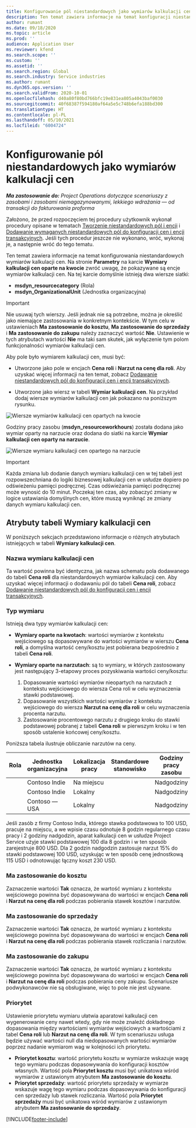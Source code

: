 ```yaml
---
title: Konfigurowanie pól niestandardowych jako wymiarów kalkulacji cen
description: Ten temat zawiera informacje na temat konfiguracji niestandardowych wymiarów kalkulacji cen.
author: rumant
ms.date: 09/18/2020
ms.topic: article
ms.prod: ''
audience: Application User
ms.reviewer: kfend
ms.search.scope: ''
ms.custom: ''
ms.assetid: ''
ms.search.region: Global
ms.search.industry: Service industries
ms.author: rumant
ms.dyn365.ops.version: ''
ms.search.validFrom: 2020-10-01
ms.openlocfilehash: d40a80f80bd766bfc19e831ea805a4043baf0030
ms.sourcegitcommit: 40f68387f594180af64a5e5c748b6efa188bd300
ms.translationtype: HT
ms.contentlocale: pl-PL
ms.lasthandoff: 05/10/2021
ms.locfileid: "6004724"
---
```

# <a name="set-up-custom-fields-as-pricing-dimensions"></a>Konfigurowanie pól niestandardowych jako wymiarów kalkulacji cen

_**Ma zastosowanie do:** Project Operations dotyczące scenariuszy z zasobami i zasobami niemagazynowanymi, lekkiego wdrażania — od transakcji do fakturowania proforma_

Założono, że przed rozpoczęciem tej procedury użytkownik wykonał procedury opisane w tematach [Tworzenie niestandardowych pól i encji](create-custom-fields-entities-pricing-dimensions.md) i [Dodawanie wymaganych niestandardowych pól do konfiguracji cen i encji transakcyjnych](add-custom-fields-price-setup-transactional-entities.md). Jeśli tych procedur jeszcze nie wykonano, wróć, wykonaj je, a następnie wróć do tego tematu. 

Ten temat zawiera informacje na temat konfigurowania niestandardowych wymiarów kalkulacji cen. Na stronie **Parametry** na karcie **Wymiary kalkulacji cen oparte na kwocie** zwróć uwagę, że pokazywane są encje wymiarów kalkulacji cen. Na tej karcie domyślnie istnieją dwa wiersze siatki:

- **msdyn_resourcecategory** (Rola)
- **msdyn_OrganizationalUnit** (Jednostka organizacyjna)

> [!IMPORTANT]
> Nie usuwaj tych wierszy. Jeśli jednak nie są potrzebne, można je określić jako niemające zastosowania w konkretnym kontekście. W tym celu w ustawieniach **Ma zastosowanie do kosztu**, **Ma zastosowanie do sprzedaży** i **Ma zastosowanie do zakupu** należy zaznaczyć wartość **Nie**. Ustawienie w tych atrybutach wartości **Nie** ma taki sam skutek, jak wyłączenie tym polom funkcjonalności wymiarów kalkulacji cen.

Aby pole było wymiarem kalkulacji cen, musi być:

- Utworzone jako pole w encjach **Cena roli** i **Narzut na cenę dla roli**. Aby uzyskać więcej informacji na ten temat, zobacz [Dodawanie niestandardowych pól do konfiguracji cen i encji transakcyjnych](add-custom-fields-price-setup-transactional-entities.md).

- Utworzone jako wiersz w tabeli **Wymiar kalkulacji cen**. Na przykład dodaj wiersze wymiarów kalkulacji cen jak pokazano na poniższym rysunku. 

![Wiersze wymiarów kalkulacji cen opartych na kwocie](media/Amt-based-PD.png)

Godziny pracy zasobu (**msdyn_resourceworkhours**) została dodana jako wymiar oparty na narzucie oraz dodana do siatki na karcie **Wymiar kalkulacji cen oparty na narzucie**.

![Wiersze wymiaru kalkulacji cen opartego na narzucie](media/Markup-based-PD.png)


> [!IMPORTANT]
> Każda zmiana lub dodanie danych wymiaru kalkulacji cen w tej tabeli jest rozpowszechniana do logiki biznesowej kalkulacji cen w usłudze dopiero po odświeżeniu pamięci podręcznej. Czas odświeżania pamięci podręcznej może wynosić do 10 minut. Poczekaj ten czas, aby zobaczyć zmiany w logice ustawiania domyślnych cen, które muszą wyniknąć ze zmiany danych wymiaru kalkulacji cen.


## <a name="attributes-of-the-pricing-dimensions-table"></a>Atrybuty tabeli Wymiary kalkulacji cen
W poniższych sekcjach przedstawiono informacje o różnych atrybutach istniejących w tabeli **Wymiary kalkulacji cen**.

### <a name="pricing-dimension-name"></a>Nazwa wymiaru kalkulacji cen
Ta wartość powinna być identyczna, jak nazwa schematu pola dodawanego do tabeli **Cena roli** dla niestandardowych wymiarów kalkulacji cen. Aby uzyskać więcej informacji o dodawaniu pól do tabeli **Cena roli**, zobacz [Dodawanie niestandardowych pól do konfiguracji cen i encji transakcyjnych](add-custom-fields-price-setup-transactional-entities.md).

### <a name="type-of-dimension"></a>Typ wymiaru
Istnieją dwa typy wymiarów kalkulacji cen:
  
  - **Wymiary oparte na kwotach**: wartości wymiarów z kontekstu wejściowego są dopasowywane do wartości wymiarów w wierszu **Cena roli**, a domyślna wartość ceny/kosztu jest pobierana bezpośrednio z tabeli **Cena roli**.
  - **Wymiary oparte na narzutach**: są to wymiary, w których zastosowany jest następujący 3-etapowy proces pozyskiwania wartości ceny/kosztu:
 
    1. Dopasowanie wartości wymiarów nieopartych na narzutach z kontekstu wejściowego do wiersza Cena roli w celu wyznaczenia stawki podstawowej.
    2. Dopasowanie wszystkich wartości wymiarów z kontekstu wejściowego do wiersza **Narzut na cenę dla roli** w celu wyznaczenia procenta narzutu.
    3. Zastosowanie procentowego narzutu z drugiego kroku do stawki podstawowej pobranej z tabeli **Cena roli** w pierwszym kroku i w ten sposób ustalenie końcowej ceny/kosztu.
   
   Poniższa tabela ilustruje obliczanie narzutów na ceny.
  
| Rola        | Jednostka organizacyjna    |Lokalizacja pracy      |Standardowe stanowisko      |Godziny pracy zasobu      |  Narzut|
| ------------|-------------|-------------------|--------------------|-------------------------|--------:|
|             | Contoso Indie|Na miejscu            |                    |Nadgodziny                 |15     |
|             | Contoso Indie|Lokalny             |                    |Nadgodziny                 |10     |
|             | Contoso — USA   |Lokalny             |                    |Nadgodziny                 |20     |


Jeśli zasób z firmy Contoso India, którego stawka podstawowa to 100 USD, pracuje na miejscu, a we wpisie czasu odnotuje 8 godzin regularnego czasu pracy i 2 godziny nadgodzin, aparat kalkulacji cen w usłudze Project Service użyje stawki podstawowej 100 dla 8 godzin i w ten sposób zarejestruje 800 USD. Dla 2 godzin nadgodzin zastosuje narzut 15% do stawki podstawowej 100 USD, uzyskując w ten sposób cenę jednostkową 115 USD i odnotowując łączny koszt 230 USD.

### <a name="applicable-to-cost"></a>Ma zastosowanie do kosztu 
Zaznaczenie wartości **Tak** oznacza, że wartość wymiaru z kontekstu wejściowego powinna być dopasowywana do wartości w encjach **Cena roli** i **Narzut na cenę dla roli** podczas pobierania stawek kosztów i narzutów.

### <a name="applicable-to-sales"></a>Ma zastosowanie do sprzedaży
Zaznaczenie wartości **Tak** oznacza, że wartość wymiaru z kontekstu wejściowego powinna być dopasowywana do wartości w encjach **Cena roli** i **Narzut na cenę dla roli** podczas pobierania stawek rozliczania i narzutów.

### <a name="applicable-to-purchase"></a>Ma zastosowanie do zakupu
Zaznaczenie wartości **Tak** oznacza, że wartość wymiaru z kontekstu wejściowego powinna być dopasowywana do wartości w encjach **Cena roli** i **Narzut na cenę dla roli** podczas pobierania ceny zakupu. Scenariusze podwykonawców nie są obsługiwane, więc to pole nie jest używane. 

### <a name="priority"></a>Priorytet
Ustawienie priorytetu wymiaru ułatwia aparatowi kalkulacji cen wygenerowanie ceny nawet wtedy, gdy nie może znaleźć dokładnego dopasowania między wartościami wymiarów wejściowych a wartościami z tabel **Cena roli** lub **Narzut na cenę dla roli**. W tym scenariuszu usługa będzie używać wartości null dla niedopasowanych wartości wymiarów poprzez nadanie wymiarom wag w kolejności ich priorytetu.

- **Priorytet kosztu**: wartość priorytetu kosztu w wymiarze wskazuje wagę tego wymiaru podczas dopasowywania do konfiguracji kosztów własnych. Wartość pola **Priorytet kosztu** musi być unikatowa wśród wymiarów z ustawionym atrybutem **Ma zastosowanie do kosztu**.
- **Priorytet sprzedaży**: wartość priorytetu sprzedaży w wymiarze wskazuje wagę tego wymiaru podczas dopasowywania do konfiguracji cen sprzedaży lub stawek rozliczania. Wartość pola **Priorytet sprzedaży** musi być unikatowa wśród wymiarów z ustawionym atrybutem **Ma zastosowanie do sprzedaży**.


[!INCLUDE[footer-include](../includes/footer-banner.md)]